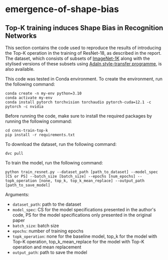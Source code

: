 # emergence-of-shape-bias

## Top-K training induces Shape Bias in Recognition Networks

This section contains the code used to reproduce the results of introducing the Top-K operation in the training of ResNet-18, as described in the report. The dataset, which consists of subsets of [ImageNet-1K](https://image-net.org/) along with the stylised versions of these subsets using [AdaIn style-transfer programme](https://github.com/naoto0804/pytorch-AdaIN), is also available.

This code was tested in Conda environment. To create the environment, run the following command:
```
conda create -n my-env python=3.10
conda activate my-env
conda install pytorch torchvision torchaudio pytorch-cuda=12.1 -c pytorch -c nvidia
```

Before running the code, make sure to install the required packages by running the following command:

```
cd cnns-train-top-k
pip install -r requirements.txt
```

To download the dataset, run the following command:

```
dvc pull
```

To train the model, run the following command:

```
python train_resnet.py --dataset_path [path_to_dataset] --model_spec [CS or PS] --batch_size [batch_size] --epochs [num_epochs] --topk_operation [none, top_k, top_k_mean_replace] --output_path [path_to_save_model]
```

Arguments:
- `dataset_path`: path to the dataset
- `model_spec`: CS for the model specifications presented in the author's code, PS for the model specifications only presented in the original paper
- `batch_size`: batch size
- `epochs`: number of training epochs
- `topk_operation`: none for the baseline model, top_k for the model with Top-K operation, top_k_mean_replace for the model with Top-K operation and mean replacement
- `output_path`: path to save the model